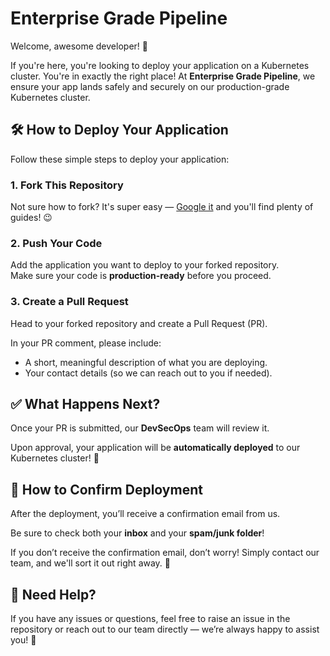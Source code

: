 # Enterprise Grade Pipeline 

Welcome, awesome developer! 👋

If you're here, you're looking to deploy your application on a Kubernetes cluster. You're in exactly the right place! At **Enterprise Grade Pipeline**, we ensure your app lands safely and securely on our production-grade Kubernetes cluster.

## 🛠️ How to Deploy Your Application

Follow these simple steps to deploy your application:

### 1. Fork This Repository
Not sure how to fork? It's super easy — [Google it](https://www.google.com/search?q=how+to+fork+github+repository) and you'll find plenty of guides! 😉

### 2. Push Your Code
Add the application you want to deploy to your forked repository.  
Make sure your code is **production-ready** before you proceed.

### 3. Create a Pull Request
Head to your forked repository and create a Pull Request (PR).

In your PR comment, please include:
- A short, meaningful description of what you are deploying.
- Your contact details (so we can reach out to you if needed).

## ✅ What Happens Next?

Once your PR is submitted, our **DevSecOps** team will review it.

Upon approval, your application will be **automatically deployed** to our Kubernetes cluster! 🚀

## 🔔 How to Confirm Deployment

After the deployment, you’ll receive a confirmation email from us.

Be sure to check both your **inbox** and your **spam/junk folder**!

If you don’t receive the confirmation email, don’t worry! Simply contact our team, and we'll sort it out right away. 🔧

## 📢 Need Help?

If you have any issues or questions, feel free to raise an issue in the repository or reach out to our team directly — we’re always happy to assist you! 🤝
